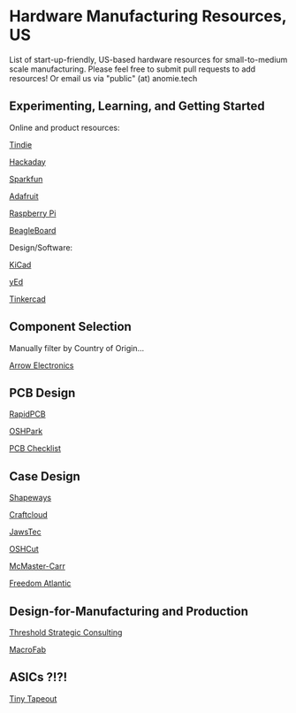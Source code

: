 # Hardware Manufacturing Resources, US
List of start-up-friendly, US-based hardware resources for small-to-medium scale manufacturing.  Please feel free to submit pull requests to add resources! Or email us via "public" (at) anomie.tech

## Experimenting, Learning, and Getting Started
Online and product resources:

[Tindie](https://www.tindie.com/)

[Hackaday](https://hackaday.com/) 

[Sparkfun](https://www.sparkfun.com/)

[Adafruit](https://www.adafruit.com/)

[Raspberry Pi](https://www.raspberrypi.com/)

[BeagleBoard](https://www.beagleboard.org/)



Design/Software:

[KiCad](https://www.kicad.org/)

[yEd](https://www.yworks.com/products/yed)

[Tinkercad](https://www.tinkercad.com/)



## Component Selection
Manually filter by Country of Origin...

[Arrow Electronics](https://www.arrow.com/)



## PCB Design

[RapidPCB](http://www.rapidpcb.com/)

[OSHPark](https://oshpark.com/)

[PCB Checklist](https://github.com/azonenberg/pcb-checklist/)



## Case Design

[Shapeways](https://www.shapeways.com/)

[Craftcloud](https://craftcloud3d.com/)

[JawsTec](https://www.jawstec.com/)

[OSHCut](https://oshcut.com/)

[McMaster-Carr](https://www.mcmaster.com/)

[Freedom Atlantic](https://freedom-atlantic.com/)



## Design-for-Manufacturing and Production

[Threshold Strategic Consulting](https://www.thresholdsc.com/)

[MacroFab](https://www.macrofab.com/)



## ASICs ?!?!

[Tiny Tapeout](https://tinytapeout.com/)




